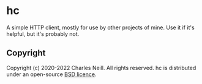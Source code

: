 # hc

A simple HTTP client, mostly for use by other projects of mine. Use it if it's helpful, but it's probably not.

## Copyright

Copyright (c) 2020-2022 Charles Neill. All rights reserved. hc is distributed under an open-source [BSD licence](./LICENSE).
